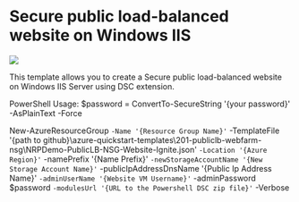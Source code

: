 # Secure public load-balanced website on Windows IIS

<a href="https://portal.azure.com/#create/Microsoft.Template/uri/https%3A%2F%2Fraw.githubusercontent.com%2FAzure%2Fazure-quickstart-templates%2Fmaster%2F201-publiclb-webfarm-nsg%2Fazuredeploy.json" target="_blank">
    <img src="http://azuredeploy.net/deploybutton.png"/>
</a>

This template allows you to create a Secure public load-balanced website on Windows IIS Server using DSC extension.

PowerShell Usage: 
$password = ConvertTo-SecureString '{your password}' -AsPlainText -Force

New-AzureResourceGroup `
    -Name '{Resource Group Name}' `
    -TemplateFile '{path to github}\azure-quickstart-templates\201-publiclb-webfarm-nsg\NRPDemo-PublicLB-NSG-Website-Ignite.json' `
    -Location '{Azure Region}' `
    -namePrefix '{Name Prefix}' `
    -newStorageAccountName '{New Storage Account Name}' `
    -publicIpAddressDnsName '{Public Ip Address Name}' `
    -adminUserName '{Website VM Username}' `
    -adminPassword $password `
    -modulesUrl '{URL to the Powershell DSC zip file}' `
    -Verbose
